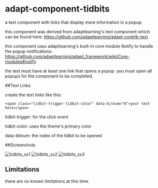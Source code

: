 # adapt-component-tidbits
a text component with links that display more information in a popup



this component was derived from adaptlearning's text component which can be found here: https://github.com/adaptlearning/adapt-contrib-text

this component uses adaptlearning's built-in core module Notify to handle the popup notifications: https://github.com/adaptlearning/adapt_framework/wiki/Core-modules#notify



the text must have at least one link that opens a popup. you must open all popups for the component to be completed.



##Text Links

create the text links like this:

```<span class="tidbit-trigger tidbit-color" data-bitnum="0">your text here</span>```

tidbit-trigger: for the click event

tidbit-color: uses the theme's primary color

data-bitnum: the index of the tidbit to be opened



##Screenshots

![tidbits_ss1](https://cloud.githubusercontent.com/assets/24887794/21952434/5c58c966-d9d1-11e6-82ae-6a75b74702d1.png)
![tidbits_ss2](https://cloud.githubusercontent.com/assets/24887794/21952435/5c5b70da-d9d1-11e6-9ad2-5419d354130d.png)
![tidbits_ss3](https://cloud.githubusercontent.com/assets/24887794/21952436/5c5ec262-d9d1-11e6-8852-d591038ec7ae.png)



## Limitations

there are no known limitations at this time.
